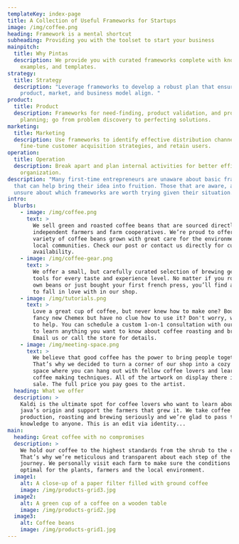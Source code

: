 ```yaml
---
templateKey: index-page
title: A Collection of Useful Frameworks for Startups
image: /img/coffee.png
heading: Framework is a mental shortcut
subheading: Providing you with the toolset to start your business
mainpitch:
  title: Why Pintas
  description: We provide you with curated frameworks complete with know-how,
    examples, and templates.
strategy:
  title: Strategy
  description: "Leverage frameworks to develop a robust plan that ensures your
    product, market, and business model align. "
product:
  title: Product
  description: Frameworks for need-finding, product validation, and product
    planning; go from problem discovery to perfecting solutions.
marketing:
  title: Marketing
  description: Use frameworks to identify effective distribution channels,
    fine-tune customer acquisition strategies, and retain users.
operation:
  title: Operation
  description: Break apart and plan internal activities for better efficiency and
    organization.
description: "Many first-time entrepreneurs are unaware about basic frameworks
  that can help bring their idea into fruition. Those that are aware, are often
  unsure about which frameworks are worth trying given their situation. "
intro:
  blurbs:
    - image: /img/coffee.png
      text: >
        We sell green and roasted coffee beans that are sourced directly from
        independent farmers and farm cooperatives. We’re proud to offer a
        variety of coffee beans grown with great care for the environment and
        local communities. Check our post or contact us directly for current
        availability.
    - image: /img/coffee-gear.png
      text: >
        We offer a small, but carefully curated selection of brewing gear and
        tools for every taste and experience level. No matter if you roast your
        own beans or just bought your first french press, you’ll find a gadget
        to fall in love with in our shop.
    - image: /img/tutorials.png
      text: >
        Love a great cup of coffee, but never knew how to make one? Bought a
        fancy new Chemex but have no clue how to use it? Don't worry, we’re here
        to help. You can schedule a custom 1-on-1 consultation with our baristas
        to learn anything you want to know about coffee roasting and brewing.
        Email us or call the store for details.
    - image: /img/meeting-space.png
      text: >
        We believe that good coffee has the power to bring people together.
        That’s why we decided to turn a corner of our shop into a cozy meeting
        space where you can hang out with fellow coffee lovers and learn about
        coffee making techniques. All of the artwork on display there is for
        sale. The full price you pay goes to the artist.
  heading: What we offer
  description: >
    Kaldi is the ultimate spot for coffee lovers who want to learn about their
    java’s origin and support the farmers that grew it. We take coffee
    production, roasting and brewing seriously and we’re glad to pass that
    knowledge to anyone. This is an edit via identity...
main:
  heading: Great coffee with no compromises
  description: >
    We hold our coffee to the highest standards from the shrub to the cup.
    That’s why we’re meticulous and transparent about each step of the coffee’s
    journey. We personally visit each farm to make sure the conditions are
    optimal for the plants, farmers and the local environment.
  image1:
    alt: A close-up of a paper filter filled with ground coffee
    image: /img/products-grid3.jpg
  image2:
    alt: A green cup of a coffee on a wooden table
    image: /img/products-grid2.jpg
  image3:
    alt: Coffee beans
    image: /img/products-grid1.jpg
---
```

